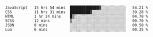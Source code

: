 
<!--START_SECTION:waka-->

```text
JavaScript   15 hrs 54 mins  █████████████▓░░░░░░░░░░░   54.21 %
CSS          11 hrs 31 mins  █████████▓░░░░░░░░░░░░░░░   39.28 %
HTML         1 hr 24 mins    █▒░░░░░░░░░░░░░░░░░░░░░░░   04.78 %
SCSS         12 mins         ▒░░░░░░░░░░░░░░░░░░░░░░░░   00.70 %
JSON         8 mins          ░░░░░░░░░░░░░░░░░░░░░░░░░   00.50 %
Lua          6 mins          ░░░░░░░░░░░░░░░░░░░░░░░░░   00.35 %
```

<!--END_SECTION:waka-->

<!--unk0e-ctrlmd-blitzh-->
